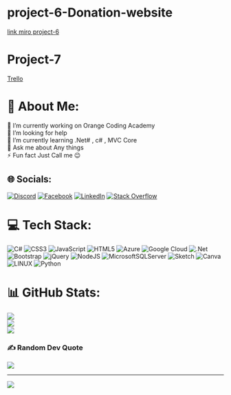 # project-6-Donation-website
[link miro project-6](https://miro.com/app/board/uXjVP0kUwcs=/?share_link_id=291325780350)
# Project-7
[Trello](https://trello.com/invite/b/4dWlvT1T/ATTIbcf183bffd401fead07b9a47186369f4CDE95032/page)
# 💫 About Me:
🔭 I’m currently working on Orange Coding Academy<br>🤝 I’m looking for help <br>🌱 I’m currently learning .Net# , c# , MVC Core<br>💬 Ask me about Any things<br>⚡ Fun fact Just Call me 😉


## 🌐 Socials:
[![Discord](https://img.shields.io/badge/Discord-%237289DA.svg?logo=discord&logoColor=white)](https://discord.gg/33-sohaibalrousan#6794) [![Facebook](https://img.shields.io/badge/Facebook-%231877F2.svg?logo=Facebook&logoColor=white)](https://facebook.com/https://www.facebook.com/soh.ros.71/) [![LinkedIn](https://img.shields.io/badge/LinkedIn-%230077B5.svg?logo=linkedin&logoColor=white)](https://linkedin.com/in/https://www.linkedin.com/in/sohaib-al-rousan-428963223/) [![Stack Overflow](https://img.shields.io/badge/-Stackoverflow-FE7A16?logo=stack-overflow&logoColor=white)](https://stackoverflow.com/users/20500678) 

# 💻 Tech Stack:
![C#](https://img.shields.io/badge/c%23-%23239120.svg?style=for-the-badge&logo=c-sharp&logoColor=white) ![CSS3](https://img.shields.io/badge/css3-%231572B6.svg?style=for-the-badge&logo=css3&logoColor=white) ![JavaScript](https://img.shields.io/badge/javascript-%23323330.svg?style=for-the-badge&logo=javascript&logoColor=%23F7DF1E) ![HTML5](https://img.shields.io/badge/html5-%23E34F26.svg?style=for-the-badge&logo=html5&logoColor=white) ![Azure](https://img.shields.io/badge/azure-%230072C6.svg?style=for-the-badge&logo=azure-devops&logoColor=white) ![Google Cloud](https://img.shields.io/badge/Google%20Cloud-%234285F4.svg?style=for-the-badge&logo=google-cloud&logoColor=white) ![.Net](https://img.shields.io/badge/.NET-5C2D91?style=for-the-badge&logo=.net&logoColor=white) ![Bootstrap](https://img.shields.io/badge/bootstrap-%23563D7C.svg?style=for-the-badge&logo=bootstrap&logoColor=white) ![jQuery](https://img.shields.io/badge/jquery-%230769AD.svg?style=for-the-badge&logo=jquery&logoColor=white) ![NodeJS](https://img.shields.io/badge/node.js-6DA55F?style=for-the-badge&logo=node.js&logoColor=white) ![MicrosoftSQLServer](https://img.shields.io/badge/Microsoft%20SQL%20Sever-CC2927?style=for-the-badge&logo=microsoft%20sql%20server&logoColor=white) ![Sketch](https://img.shields.io/badge/Sketch-FFB387?style=for-the-badge&logo=sketch&logoColor=black) ![Canva](https://img.shields.io/badge/Canva-%2300C4CC.svg?style=for-the-badge&logo=Canva&logoColor=white) ![LINUX](https://img.shields.io/badge/Linux-FCC624?style=for-the-badge&logo=linux&logoColor=black) ![Python](https://img.shields.io/badge/python-3670A0?style=for-the-badge&logo=python&logoColor=ffdd54)
# 📊 GitHub Stats:
![](https://github-readme-stats.vercel.app/api?username=33-sohaibrousan&theme=highcontrast&hide_border=false&include_all_commits=false&count_private=false)<br/>
![](https://github-readme-streak-stats.herokuapp.com/?user=33-sohaibrousan&theme=highcontrast&hide_border=false)<br/>
![](https://github-readme-stats.vercel.app/api/top-langs/?username=33-sohaibrousan&theme=highcontrast&hide_border=false&include_all_commits=false&count_private=false&layout=compact)

### ✍️ Random Dev Quote
![](https://quotes-github-readme.vercel.app/api?type=vetical&theme=radical)



---
[![](https://visitcount.itsvg.in/api?id=33-sohaibrousan&icon=5&color=2)](https://visitcount.itsvg.in)

<!-- Proudly created with GPRM ( https://gprm.itsvg.in ) -->
